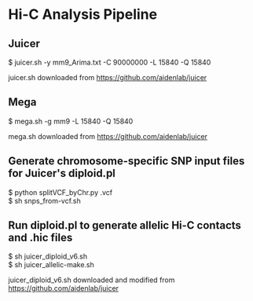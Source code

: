 
# Hi-C Analysis Pipeline

## Juicer 
$ juicer.sh -y mm9_Arima.txt -C 90000000 -L 15840 -Q 15840 <p />
juicer.sh downloaded from https://github.com/aidenlab/juicer

## Mega 
$ mega.sh -g mm9 -L 15840 -Q 15840 <p />
mega.sh downloaded from https://github.com/aidenlab/juicer

## Generate chromosome-specific SNP input files for Juicer's diploid.pl
$ python splitVCF_byChr.py <sanger-mouse-snps>.vcf <br />
$ sh snps_from-vcf.sh

## Run diploid.pl to generate allelic Hi-C contacts and .hic files
$ sh juicer_diploid_v6.sh <br />
$ sh juicer_allelic-make.sh <p />
juicer_diploid_v6.sh downloaded and modified from https://github.com/aidenlab/juicer
